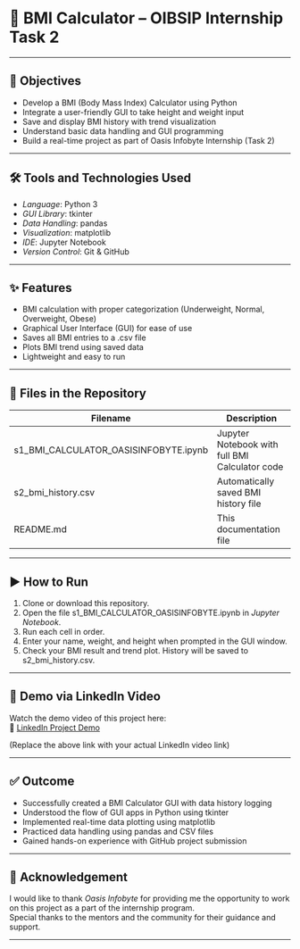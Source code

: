 # 🧮 BMI Calculator – OIBSIP Internship Task 2

---

## 🎯 Objectives

- Develop a BMI (Body Mass Index) Calculator using Python  
- Integrate a user-friendly GUI to take height and weight input  
- Save and display BMI history with trend visualization  
- Understand basic data handling and GUI programming  
- Build a real-time project as part of Oasis Infobyte Internship (Task 2)

---

## 🛠️ Tools and Technologies Used

- *Language*: Python 3  
- *GUI Library*: tkinter  
- *Data Handling*: pandas  
- *Visualization*: matplotlib  
- *IDE*: Jupyter Notebook  
- *Version Control*: Git & GitHub

---

## ✨ Features

- BMI calculation with proper categorization (Underweight, Normal, Overweight, Obese)  
- Graphical User Interface (GUI) for ease of use  
- Saves all BMI entries to a .csv file  
- Plots BMI trend using saved data  
- Lightweight and easy to run

---

## 📁 Files in the Repository

| Filename                                 | Description                                 |
|------------------------------------------|---------------------------------------------|
| s1_BMI_CALCULATOR_OASISINFOBYTE.ipynb  | Jupyter Notebook with full BMI Calculator code |
| s2_bmi_history.csv                     | Automatically saved BMI history file        |
| README.md                              | This documentation file

---

## ▶️ How to Run

1. Clone or download this repository.
2. Open the file s1_BMI_CALCULATOR_OASISINFOBYTE.ipynb in *Jupyter Notebook*.
3. Run each cell in order.
4. Enter your name, weight, and height when prompted in the GUI window.
5. Check your BMI result and trend plot. History will be saved to s2_bmi_history.csv.

---

## 🎥 Demo via LinkedIn Video

Watch the demo video of this project here:  
🔗 [LinkedIn Project Demo](https://www.linkedin.com/YOUR-VIDEO-LINK)

(Replace the above link with your actual LinkedIn video link)

---

## ✅ Outcome

- Successfully created a BMI Calculator GUI with data history logging  
- Understood the flow of GUI apps in Python using tkinter  
- Implemented real-time data plotting using matplotlib  
- Practiced data handling using pandas and CSV files  
- Gained hands-on experience with GitHub project submission

---

## 🙏 Acknowledgement

I would like to thank *Oasis Infobyte* for providing me the opportunity to work on this project as a part of the internship program.  
Special thanks to the mentors and the community for their guidance and support.

---
